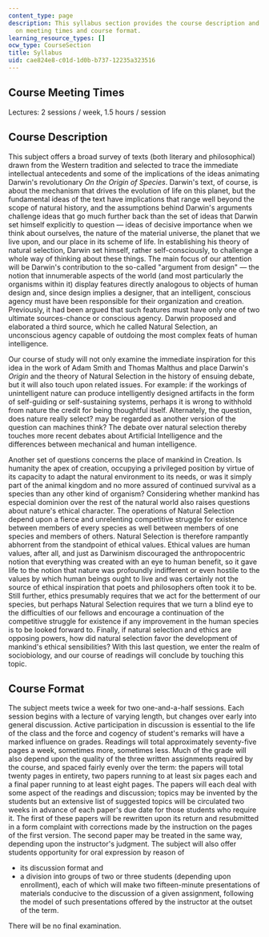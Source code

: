 ```yaml
---
content_type: page
description: This syllabus section provides the course description and information
  on meeting times and course format.
learning_resource_types: []
ocw_type: CourseSection
title: Syllabus
uid: cae824e8-c01d-1d0b-b737-12235a323516
---
```


Course Meeting Times
--------------------

Lectures: 2 sessions / week, 1.5 hours / session

Course Description
------------------

This subject offers a broad survey of texts (both literary and philosophical) drawn from the Western tradition and selected to trace the immediate intellectual antecedents and some of the implications of the ideas animating Darwin's revolutionary _On the Origin of Species_. Darwin's text, of course, is about the mechanism that drives the evolution of life on this planet, but the fundamental ideas of the text have implications that range well beyond the scope of natural history, and the assumptions behind Darwin's arguments challenge ideas that go much further back than the set of ideas that Darwin set himself explicitly to question — ideas of decisive importance when we think about ourselves, the nature of the material universe, the planet that we live upon, and our place in its scheme of life. In establishing his theory of natural selection, Darwin set himself, rather self-consciously, to challenge a whole way of thinking about these things. The main focus of our attention will be Darwin's contribution to the so-called "argument from design" — the notion that innumerable aspects of the world (and most particularly the organisms within it) display features directly analogous to objects of human design and, since design implies a designer, that an intelligent, conscious agency must have been responsible for their organization and creation. Previously, it had been argued that such features must have only one of two ultimate sources-chance or conscious agency. Darwin proposed and elaborated a third source, which he called Natural Selection, an unconscious agency capable of outdoing the most complex feats of human intelligence.

Our course of study will not only examine the immediate inspiration for this idea in the work of Adam Smith and Thomas Malthus and place Darwin's _Origin_ and the theory of Natural Selection in the history of ensuing debate, but it will also touch upon related issues. For example: if the workings of unintelligent nature can produce intelligently designed artifacts in the form of self-guiding or self-sustaining systems, perhaps it is wrong to withhold from nature the credit for being thoughtful itself. Alternately, the question, does nature really select? may be regarded as another version of the question can machines think? The debate over natural selection thereby touches more recent debates about Artificial Intelligence and the differences between mechanical and human intelligence.

Another set of questions concerns the place of mankind in Creation. Is humanity the apex of creation, occupying a privileged position by virtue of its capacity to adapt the natural environment to its needs, or was it simply part of the animal kingdom and no more assured of continued survival as a species than any other kind of organism? Considering whether mankind has especial dominion over the rest of the natural world also raises questions about nature's ethical character. The operations of Natural Selection depend upon a fierce and unrelenting competitive struggle for existence between members of every species as well between members of one species and members of others. Natural Selection is therefore rampantly abhorrent from the standpoint of ethical values. Ethical values are human values, after all, and just as Darwinism discouraged the anthropocentric notion that everything was created with an eye to human benefit, so it gave life to the notion that nature was profoundly indifferent or even hostile to the values by which human beings ought to live and was certainly not the source of ethical inspiration that poets and philosophers often took it to be. Still further, ethics presumably requires that we act for the betterment of our species, but perhaps Natural Selection requires that we turn a blind eye to the difficulties of our fellows and encourage a continuation of the competitive struggle for existence if any improvement in the human species is to be looked forward to. Finally, if natural selection and ethics are opposing powers, how did natural selection favor the development of mankind's ethical sensibilities? With this last question, we enter the realm of sociobiology, and our course of readings will conclude by touching this topic.

Course Format
-------------

The subject meets twice a week for two one-and-a-half sessions. Each session begins with a lecture of varying length, but changes over early into general discussion. Active participation in discussion is essential to the life of the class and the force and cogency of student's remarks will have a marked influence on grades. Readings will total approximately seventy-five pages a week, sometimes more, sometimes less. Much of the grade will also depend upon the quality of the three written assignments required by the course, and spaced fairly evenly over the term: the papers will total twenty pages in entirety, two papers running to at least six pages each and a final paper running to at least eight pages. The papers will each deal with some aspect of the readings and discussion; topics may be invented by the students but an extensive list of suggested topics will be circulated two weeks in advance of each paper's due date for those students who require it. The first of these papers will be rewritten upon its return and resubmitted in a form complaint with corrections made by the instruction on the pages of the first version. The second paper may be treated in the same way, depending upon the instructor's judgment. The subject will also offer students opportunity for oral expression by reason of

*   its discussion format and
*   a division into groups of two or three students (depending upon enrollment), each of which will make two fifteen-minute presentations of materials conducive to the discussion of a given assignment, following the model of such presentations offered by the instructor at the outset of the term.

There will be no final examination.